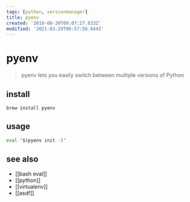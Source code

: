 ```yaml
---
tags: [python, versionmanager]
title: pyenv
created: '2019-08-20T09:07:27.833Z'
modified: '2021-03-29T06:57:56.844Z'
---
```


# pyenv

> pyenv lets you easily switch between multiple versions of Python

## install
`brew install pyenv`

## usage
```sh
eval "$(pyenv init -)"
```

## see also
- [[bash eval]]
- [[python]]
- [[virtualenv]]
- [[asdf]]
